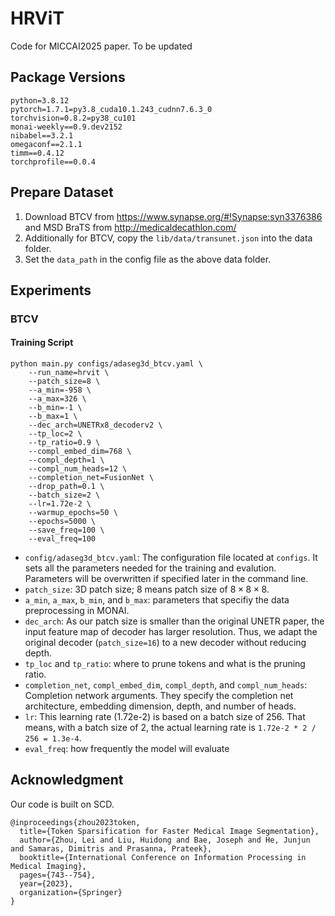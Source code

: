 # HRViT
Code for MICCAI2025 paper.
To be updated

## Package Versions
```
python=3.8.12
pytorch=1.7.1=py3.8_cuda10.1.243_cudnn7.6.3_0
torchvision=0.8.2=py38_cu101
monai-weekly==0.9.dev2152
nibabel==3.2.1
omegaconf==2.1.1
timm==0.4.12
torchprofile==0.0.4
```

## Prepare Dataset
1. Download BTCV from https://www.synapse.org/#!Synapse:syn3376386 and MSD BraTS from http://medicaldecathlon.com/
2. Additionally for BTCV, copy the `lib/data/transunet.json` into the data folder.
3. Set the `data_path` in the config file as the above data folder.

## Experiments
### BTCV
#### Training Script
```
python main.py configs/adaseg3d_btcv.yaml \
    --run_name=hrvit \
    --patch_size=8 \
    --a_min=-958 \
    --a_max=326 \
    --b_min=-1 \
    --b_max=1 \
    --dec_arch=UNETRx8_decoderv2 \
    --tp_loc=2 \
    --tp_ratio=0.9 \
    --compl_embed_dim=768 \
    --compl_depth=1 \
    --compl_num_heads=12 \
    --completion_net=FusionNet \
    --drop_path=0.1 \
    --batch_size=2 \
    --lr=1.72e-2 \
    --warmup_epochs=50 \
    --epochs=5000 \
    --save_freq=100 \
    --eval_freq=100
```
* `config/adaseg3d_btcv.yaml`: The configuration file located at `configs`. It sets all the parameters needed for the training and evalution. Parameters will be overwritten if specified later in the command line.
* `patch_size`: 3D patch size; 8 means patch size of $8\times8\times8$.
* `a_min`, `a_max`, `b_min`, and `b_max`: parameters that specifiy the data preprocessing in MONAI.
* `dec_arch`: As our patch size is smaller than the original UNETR paper, the input feature map of decoder has larger resolution. Thus, we adapt the original decoder (`patch_size=16`) to a new decoder without reducing depth.
* `tp_loc` and `tp_ratio`: where to prune tokens and what is the pruning ratio.
* `completion_net`, `compl_embed_dim`, `compl_depth`, and `compl_num_heads`: Completion network arguments. They specify the completion net architecture, embedding dimension, depth, and number of heads.
* `lr`: This learning rate (1.72e-2) is based on a batch size of 256. That means, with a batch size of 2, the actual learning rate is `1.72e-2 * 2 / 256 = 1.3e-4`.
* `eval_freq`: how frequently the model will evaluate

## Acknowledgment
Our code is built on SCD.
```
@inproceedings{zhou2023token,
  title={Token Sparsification for Faster Medical Image Segmentation},
  author={Zhou, Lei and Liu, Huidong and Bae, Joseph and He, Junjun and Samaras, Dimitris and Prasanna, Prateek},
  booktitle={International Conference on Information Processing in Medical Imaging},
  pages={743--754},
  year={2023},
  organization={Springer}
}
```
